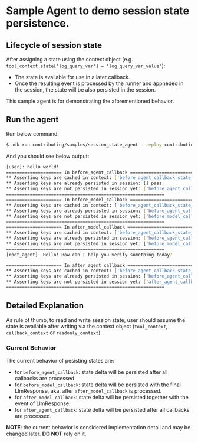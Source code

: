 # Sample Agent to demo session state persistence.

## Lifecycle of session state

After assigning a state using the context object (e.g.
`tool_context.state['log_query_var'] = 'log_query_var_value'`):

- The state is available for use in a later callback.
- Once the resulting event is processed by the runner and appneded in the
  session, the state will be also persisted in the session.

This sample agent is for demonstrating the aforementioned behavior.

## Run the agent

Run below command:

```bash
$ adk run contributing/samples/session_state_agent --replay contributing/samples/session_state_agent/input.json
```

And you should see below output:

```bash
[user]: hello world!
===================== In before_agent_callback ==============================
** Asserting keys are cached in context: ['before_agent_callback_state_key'] pass
** Asserting keys are already persisted in session: [] pass
** Asserting keys are not persisted in session yet: ['before_agent_callback_state_key'] pass
============================================================
===================== In before_model_callback ==============================
** Asserting keys are cached in context: ['before_agent_callback_state_key', 'before_model_callback_state_key'] pass
** Asserting keys are already persisted in session: ['before_agent_callback_state_key'] pass
** Asserting keys are not persisted in session yet: ['before_model_callback_state_key'] pass
============================================================
===================== In after_model_callback ==============================
** Asserting keys are cached in context: ['before_agent_callback_state_key', 'before_model_callback_state_key', 'after_model_callback_state_key'] pass
** Asserting keys are already persisted in session: ['before_agent_callback_state_key'] pass
** Asserting keys are not persisted in session yet: ['before_model_callback_state_key', 'after_model_callback_state_key'] pass
============================================================
[root_agent]: Hello! How can I help you verify something today?

===================== In after_agent_callback ==============================
** Asserting keys are cached in context: ['before_agent_callback_state_key', 'before_model_callback_state_key', 'after_model_callback_state_key', 'after_agent_callback_state_key'] pass
** Asserting keys are already persisted in session: ['before_agent_callback_state_key', 'before_model_callback_state_key', 'after_model_callback_state_key'] pass
** Asserting keys are not persisted in session yet: ['after_agent_callback_state_key'] pass
============================================================
```

## Detailed Explanation

As rule of thumb, to read and write session state, user should assume the
state is available after writing via the context object
(`tool_context`, `callback_context` or `readonly_context`).

### Current Behavior

The current behavior of pesisting states are:

- for `before_agent_callback`: state delta will be persisted after all callbacks are processed.
- for `before_model_callback`: state delta will be persisted with the final LlmResponse,
  aka. after `after_model_callback` is processed.
- for `after_model_callback`: state delta will be persisted together with the event of LlmResponse.
- for `after_agent_callback`: state delta will be persisted after all callbacks are processed.

**NOTE**: the current behavior is considered implementation detail and may be changed later. **DO NOT** rely on it.
